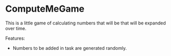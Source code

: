 # ComputeMeGame
This is a little game of calculating numbers that will be that will be expanded over time.

Features:
* Numbers to be added in task are generated randomly.
